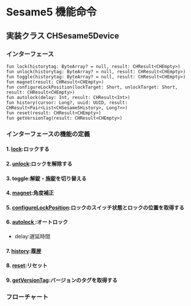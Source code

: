 # Sesame5 機能命令
## 実装クラス CHSesame5Device 
### インターフェース
<!-- 
这是单行注释
- # var mechSetting: CHSesame5MechSettings?
-->
```agsl
fun lock(historytag: ByteArray? = null, result: CHResult<CHEmpty>)
fun unlock(historytag: ByteArray? = null, result: CHResult<CHEmpty>)
fun toggle(historytag: ByteArray? = null, result: CHResult<CHEmpty>)
fun magnet(result: CHResult<CHEmpty>)
fun configureLockPosition(lockTarget: Short, unlockTarget: Short, result: CHResult<CHEmpty>)
fun autolock(delay: Int, result: CHResult<Int>)
fun history(cursor: Long?, uuid: UUID, result: CHResult<Pair<List<CHSesame5History>, Long?>>)
fun reset(result: CHResult<CHEmpty>)
fun getVersionTag(result: CHResult<CHEmpty>)
```
### インターフェースの機能の定義
#### 1. [lock](lock.md):ロックする 
#### 2. [unlock](unlock.md):ロックを解除する 
#### 3. toggle:解錠・施錠を切り替える
#### 4. [magnet](magnet.md):角度補正 
#### 5. [configureLockPosition](configureLockPosition.md):ロックのスイッチ状態とロックの位置を取得する 
#### 6. [ autolock ](autolock.md):オートロック
- delay:遅延時間
#### 7. [history](history.md):履歴
#### 8. [reset](reset.md):リセット
#### 9. [getVersionTag](ssm5version.md):バージョンのタグを取得する

### フローチャート
<!-- ![CHSesame5Device](../class/CHSesame5Device.svg) -->





